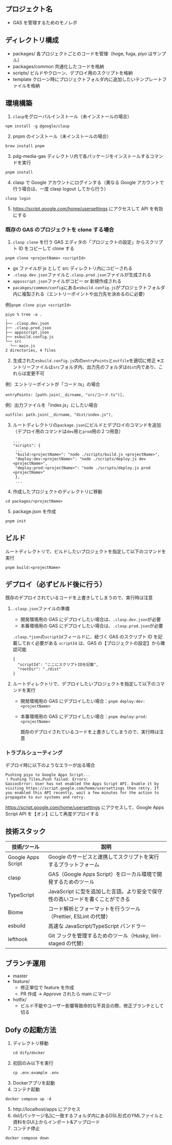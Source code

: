 ## プロジェクト名

- GAS を管理するためのモノレポ

## ディレクトリ構成

- packages/ 各プロジェクトごとのコードを管理（hoge, fuga, piyo はサンプル）
- packages/common 共通化したコードを格納
- scripts/ ビルドやクローン、デプロイ用のスクリプトを格納
- template クローン時にプロジェクトフォルダ内に追加したいテンプレートファイルを格納

## 環境構築

1. `clasp`をグローバルインストール（未インストールの場合）

```
npm install -g @google/clasp
```

2. pnpm のインストール（未インストールの場合）

```
brew install pnpm
```

3. pdg-media-gas ディレクトリ内で各パッケージをインストールするコマンドを実行

```
pnpm install
```

4. clasp で Google アカウントにログインする（異なる Google アカウントで行う場合は、一度 clasp logout してから行う）

```
clasp login
```

5. https://script.google.com/home/usersettings にアクセスして API を有効にする

### 既存の GAS のプロジェクトを clone する場合

1. `clasp clone` を行う
   GAS エディタの「プロジェクトの設定」からスクリプト ID をコピーして clone する

```
pnpm clone <projectName> <scriptId>
```

- gs ファイルが js として src ディレクトリ内にコピーされる
- `.clasp.dev.json`ファイルと`.clasp.prod.json`ファイルが生成される
- `appsscript.json`ファイルがコピー or 新規作成される
- `pacakges/common/config`にある`esbuild.config.js`がプロジェクトフォルダ内に複製される（エントリーポイントや出力先を決めるのに必要）

例)`pnpm clone piyo <scriptId>`

```
piyo % tree -a .
.
├── .clasp.dev.json
├── .clasp.prod.json
├── appsscript.json
├── esbuild.config.js
└── src
  └── main.js
2 directories, 4 files
```

2. 生成された`esbuild.config.js`内の`entryPoints`と`outfile`を適切に修正
   ※エントリーファイルは`src`フォルダ内、出力先のフォルダは`dist`内であり、これらは変更不可

例）エントリーポイントが「コード.ts」の場合

```
entryPoints: [path.join(__dirname, "src/コード.ts")],
```

例）出力ファイルを「index.js」にしたい場合

```
outfile: path.join(__dirname, "dist/index.js"),
```

3. ルートディレクトリの`package.json`にビルドとデプロイのコマンドを追加（デプロイ用のコマンドは`dev`用と`prod`用の２つ用意）

   ```
   ...
   "scripts": {
    ...
    "build:<projectName>": "node ./scripts/build.js <projectName>",
    "deploy:dev:<projectName>": "node ./scripts/deploy.js dev <projectName>",
    "deploy:prod:<projectName>": "node ./scripts/deploy.js prod <projectName>"
    },
    ...
   ```

4. 作成したプロジェクトのディレクトリに移動

```
cd packages/<projectName>
```

5. package.json を作成

```
pnpm init
```

## ビルド

ルートディレクトリで、ビルドしたいプロジェクトを指定して以下のコマンドを実行

```
pnpm build:<projectName>
```

## デプロイ（必ずビルド後に行う）

既存のデプロイされているコードを上書きしてしまうので、実行時は注意

1. `.clasp.json`ファイルの準備

   - 開発環境用の GAS にデプロイしたい場合は、`.clasp.dev.json`が必要
   - 本番環境用の GAS にデプロイしたい場合は、`.clasp.prod.json`が必要

   `.clasp.*json`の`scriptId`フィールドに、紐づく GAS のスクリプト ID を記載しておく必要がある
   `scriptId` は、GAS の【プロジェクトの設定】から確認可能

   ```
   {
     "scriptId": "ここにスクリプトIDを記載",
     "rootDir": "./dist"
   }
   ```

2. ルートディレクトリで、デプロイしたいプロジェクトを指定して以下のコマンドを実行

   - 開発環境用の GAS にデプロイしたい場合：`pnpm deploy:dev:<projectName>`
   - 本番環境用の GAS にデプロイしたい場合：`pnpm deploy:prod:<projectName>`

     既存のデプロイされているコードを上書きしてしまうので、実行時は注意

### トラブルシューティング

デプロイ時に以下のようなエラーが出る場合

```
Pushing piyo to Google Apps Script...
⠸ Pushing files…Push failed. Errors:
GaxiosError: User has not enabled the Apps Script API. Enable it by visiting https://script.google.com/home/usersettings then retry. If you enabled this API recently, wait a few minutes for the action to propagate to our systems and retry.
```

https://script.google.com/home/usersettings にアクセスして、Google Apps Script API を【オン】にして再度デプロイする

## 技術スタック

| 技術/ツール        | 説明                                                                          |
| ------------------ | ----------------------------------------------------------------------------- |
| Google Apps Script | Google のサービスと連携してスクリプトを実行するプラットフォーム               |
| clasp              | GAS（Google Apps Script）をローカル環境で開発するためのツール                 |
| TypeScript         | JavaScript に型を追加した言語。より安全で保守性の高いコードを書くことができる |
| Biome              | コード解析とフォーマットを行うツール（Prettier, ESLint の代替）               |
| esbuild            | 高速な JavaScript/TypeScript バンドラー                                       |
| lefthook           | Git フックを管理するためのツール（Husky, lint-staged の代替）                 |

## ブランチ運用

- master
- feature/
  - 修正単位で feature を作成
  - PR 作成 → Approve されたら main にマージ
- hotfix/
  - ビルド不能やユーザー影響等致命的な不具合の際、修正ブランチとして切る

## Dofy の起動方法
1. ディレクトリ移動
   ```
   cd dify/docker
   ```
2. 初回のみ以下を実行
   ```
   cp .env.example .env
   ```
3. Dockerアプリを起動
4. コンテナ起動
```
docker compose up -d
```
5. http://localhost/apps にアクセス
5. dsl/[パッケージ名]に一致するフォルダ内にあるDSL形式のYMLファイルと資料をGUI上からインポート&アップロード
6. コンテナ停止
```
docker compose down
```
